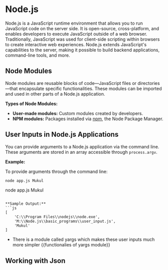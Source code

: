# Node.js

Node.js is a JavaScript runtime environment that allows you to run JavaScript code on the server side. It is open-source, cross-platform, and enables developers to execute JavaScript outside of a web browser. Traditionally, JavaScript was used for client-side scripting within browsers to create interactive web experiences. Node.js extends JavaScript's capabilities to the server, making it possible to build backend applications, command-line tools, and more.

## Node Modules

Node modules are reusable blocks of code—JavaScript files or directories—that encapsulate specific functionalities. These modules can be imported and used in other parts of a Node.js application.

**Types of Node Modules:**
- **User-made modules:** Custom modules created by developers.
- **NPM modules:** Packages installed via [npm](https://www.npmjs.com/), the Node Package Manager.

## User Inputs in Node.js Applications

You can provide arguments to a Node.js application via the command line. These arguments are stored in an array accessible through `process.argv`.

**Example:**

To provide arguments through the command line:
```bash
node app.js Mukul
```
node app.js Mukul
```

**Sample Output:**
```js
[
    'C:\\Program Files\\nodejs\\node.exe',
    'M:\\Node.js\\basic_programs\\user_input.js',
    'Mukul'
]
```

- There is a module called yargs which makes these user inputs much more simpler
  {{functionalies of yargs module}}

## Working with Json

